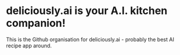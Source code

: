 # deliciously.ai is your A.I. kitchen companion!

This is the Github organisation for deliciously.ai - probably the best AI recipe app around.
